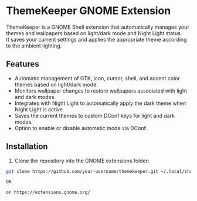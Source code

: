 # ThemeKeeper GNOME Extension

ThemeKeeper is a GNOME Shell extension that automatically manages your themes and wallpapers based on light/dark mode and Night Light status.  
It saves your current settings and applies the appropriate theme according to the ambient lighting.

## Features

- Automatic management of GTK, icon, cursor, shell, and accent color themes based on light/dark mode.
- Monitors wallpaper changes to restore wallpapers associated with light and dark modes.
- Integrates with Night Light to automatically apply the dark theme when Night Light is active.
- Saves the current themes to custom DConf keys for light and dark modes.
- Option to enable or disable automatic mode via DConf.

## Installation

1. Clone the repository into the GNOME extensions folder:  
```bash
git clone https://github.com/your-username/themekeeper.git ~/.local/share/gnome-shell/extensions/themekeeper@yourdomain.com

OR

on https://extensions.gnome.org/
